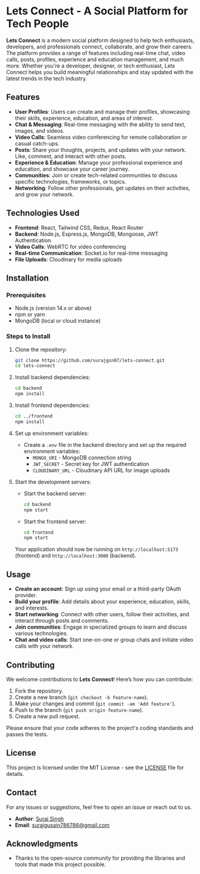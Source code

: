 # Lets Connect - A Social Platform for Tech People

**Lets Connect** is a modern social platform designed to help tech enthusiasts, developers, and professionals connect, collaborate, and grow their careers. The platform provides a range of features including real-time chat, video calls, posts, profiles, experience and education management, and much more. Whether you're a developer, designer, or tech enthusiast, Lets Connect helps you build meaningful relationships and stay updated with the latest trends in the tech industry.

## Features

- **User Profiles**: Users can create and manage their profiles, showcasing their skills, experience, education, and areas of interest.
- **Chat & Messaging**: Real-time messaging with the ability to send text, images, and videos.
- **Video Calls**: Seamless video conferencing for remote collaboration or casual catch-ups.
- **Posts**: Share your thoughts, projects, and updates with your network. Like, comment, and interact with other posts.
- **Experience & Education**: Manage your professional experience and education, and showcase your career journey.
- **Communities**: Join or create tech-related communities to discuss specific technologies, frameworks, or topics.
- **Networking**: Follow other professionals, get updates on their activities, and grow your network.

## Technologies Used

- **Frontend**: React, Tailwind CSS, Redux, React Router
- **Backend**: Node.js, Express.js, MongoDB, Mongoose, JWT Authentication
- **Video Calls**: WebRTC for video conferencing
- **Real-time Communication**: Socket.io for real-time messaging
- **File Uploads**: Cloudinary for media uploads

## Installation

### Prerequisites

- Node.js (version 14.x or above)
- npm or yarn
- MongoDB (local or cloud instance)

### Steps to Install

1. Clone the repository:

    ```bash
    git clone https://github.com/surajgsn07/lets-connect.git
    cd lets-connect
    ```

2. Install backend dependencies:

    ```bash
    cd backend
    npm install
    ```

3. Install frontend dependencies:

    ```bash
    cd ../frontend
    npm install
    ```

4. Set up environment variables:
    - Create a `.env` file in the backend directory and set up the required environment variables:
      - `MONGO_URI` - MongoDB connection string
      - `JWT_SECRET` - Secret key for JWT authentication
      - `CLOUDINARY_URL` - Cloudinary API URL for image uploads

5. Start the development servers:
    - Start the backend server:

      ```bash
      cd backend
      npm start
      ```

    - Start the frontend server:

      ```bash
      cd frontend
      npm start
      ```

    Your application should now be running on `http://localhost:5173` (frontend) and `http://localhost:3000` (backend).

## Usage

- **Create an account**: Sign up using your email or a third-party OAuth provider.
- **Build your profile**: Add details about your experience, education, skills, and interests.
- **Start networking**: Connect with other users, follow their activities, and interact through posts and comments.
- **Join communities**: Engage in specialized groups to learn and discuss various technologies.
- **Chat and video calls**: Start one-on-one or group chats and initiate video calls with your network.

## Contributing

We welcome contributions to **Lets Connect**! Here’s how you can contribute:

1. Fork the repository.
2. Create a new branch (`git checkout -b feature-name`).
3. Make your changes and commit (`git commit -am 'Add feature'`).
4. Push to the branch (`git push origin feature-name`).
5. Create a new pull request.

Please ensure that your code adheres to the project's coding standards and passes the tests.

## License

This project is licensed under the MIT License - see the [LICENSE](LICENSE) file for details.

## Contact

For any issues or suggestions, feel free to open an issue or reach out to us.

- **Author**: [Suraj Singh](https://github.com/surajgsn07)
- **Email**: surajgusain786786@gmail.com

## Acknowledgments

- Thanks to the open-source community for providing the libraries and tools that made this project possible.
